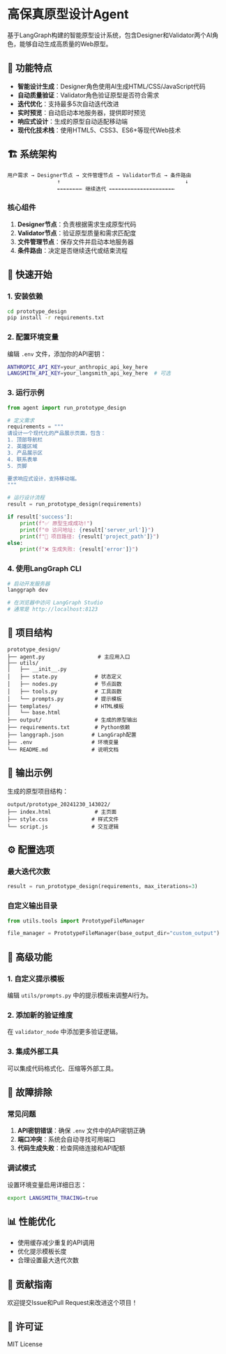 # 高保真原型设计Agent

基于LangGraph构建的智能原型设计系统，包含Designer和Validator两个AI角色，能够自动生成高质量的Web原型。

## 🎯 功能特点

- **智能设计生成**：Designer角色使用AI生成HTML/CSS/JavaScript代码
- **自动质量验证**：Validator角色验证原型是否符合需求
- **迭代优化**：支持最多5次自动迭代改进
- **实时预览**：自动启动本地服务器，提供即时预览
- **响应式设计**：生成的原型自动适配移动端
- **现代化技术栈**：使用HTML5、CSS3、ES6+等现代Web技术

## 🏗️ 系统架构

```
用户需求 → Designer节点 → 文件管理节点 → Validator节点 → 条件路由
                ↑                                        ↓
                ←←←←←←←← 继续迭代 ←←←←←←←←←←←←←←←←←←←←←
```

### 核心组件

1. **Designer节点**：负责根据需求生成原型代码
2. **Validator节点**：验证原型质量和需求匹配度
3. **文件管理节点**：保存文件并启动本地服务器
4. **条件路由**：决定是否继续迭代或结束流程

## 🚀 快速开始

### 1. 安装依赖

```bash
cd prototype_design
pip install -r requirements.txt
```

### 2. 配置环境变量

编辑 `.env` 文件，添加你的API密钥：

```bash
ANTHROPIC_API_KEY=your_anthropic_api_key_here
LANGSMITH_API_KEY=your_langsmith_api_key_here  # 可选
```

### 3. 运行示例

```python
from agent import run_prototype_design

# 定义需求
requirements = """
请设计一个现代化的产品展示页面，包含：
1. 顶部导航栏
2. 英雄区域
3. 产品展示区
4. 联系表单
5. 页脚

要求响应式设计，支持移动端。
"""

# 运行设计流程
result = run_prototype_design(requirements)

if result['success']:
    print(f"✅ 原型生成成功!")
    print(f"🌐 访问地址: {result['server_url']}")
    print(f"📁 项目路径: {result['project_path']}")
else:
    print(f"❌ 生成失败: {result['error']}")
```

### 4. 使用LangGraph CLI

```bash
# 启动开发服务器
langgraph dev

# 在浏览器中访问 LangGraph Studio
# 通常是 http://localhost:8123
```

## 📁 项目结构

```
prototype_design/
├── agent.py                 # 主应用入口
├── utils/
│   ├── __init__.py
│   ├── state.py            # 状态定义
│   ├── nodes.py            # 节点函数
│   ├── tools.py            # 工具函数
│   └── prompts.py          # 提示模板
├── templates/              # HTML模板
│   └── base.html
├── output/                 # 生成的原型输出
├── requirements.txt        # Python依赖
├── langgraph.json         # LangGraph配置
├── .env                   # 环境变量
└── README.md              # 说明文档
```

## 🎨 输出示例

生成的原型项目结构：

```
output/prototype_20241230_143022/
├── index.html              # 主页面
├── style.css              # 样式文件
└── script.js              # 交互逻辑
```

## ⚙️ 配置选项

### 最大迭代次数

```python
result = run_prototype_design(requirements, max_iterations=3)
```

### 自定义输出目录

```python
from utils.tools import PrototypeFileManager

file_manager = PrototypeFileManager(base_output_dir="custom_output")
```

## 🔧 高级功能

### 1. 自定义提示模板

编辑 `utils/prompts.py` 中的提示模板来调整AI行为。

### 2. 添加新的验证维度

在 `validator_node` 中添加更多验证逻辑。

### 3. 集成外部工具

可以集成代码格式化、压缩等外部工具。

## 🐛 故障排除

### 常见问题

1. **API密钥错误**：确保 `.env` 文件中的API密钥正确
2. **端口冲突**：系统会自动寻找可用端口
3. **代码生成失败**：检查网络连接和API配额

### 调试模式

设置环境变量启用详细日志：

```bash
export LANGSMITH_TRACING=true
```

## 📊 性能优化

- 使用缓存减少重复的API调用
- 优化提示模板长度
- 合理设置最大迭代次数

## 🤝 贡献指南

欢迎提交Issue和Pull Request来改进这个项目！

## 📄 许可证

MIT License
